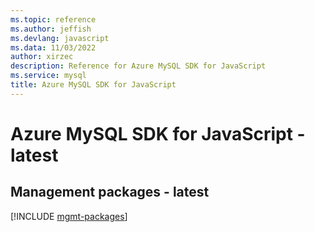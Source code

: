 ```yaml
---
ms.topic: reference
ms.author: jeffish
ms.devlang: javascript
ms.data: 11/03/2022
author: xirzec
description: Reference for Azure MySQL SDK for JavaScript
ms.service: mysql
title: Azure MySQL SDK for JavaScript
---
```

# Azure MySQL SDK for JavaScript - latest

## Management packages - latest
[!INCLUDE [mgmt-packages](mysql-mgmt-index.md)]